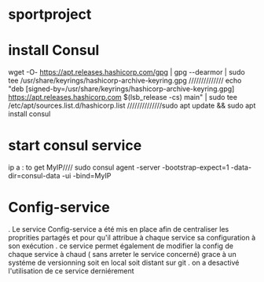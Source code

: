 # sportproject

# install Consul 
 wget -O- https://apt.releases.hashicorp.com/gpg | gpg --dearmor | sudo tee /usr/share/keyrings/hashicorp-archive-keyring.gpg //////////////
 echo "deb [signed-by=/usr/share/keyrings/hashicorp-archive-keyring.gpg] https://apt.releases.hashicorp.com $(lsb_release -cs) main" | sudo tee /etc/apt/sources.list.d/hashicorp.list
 //////////////sudo apt update && sudo apt install consul
 
# start consul service 
ip a : to get MyIP//// sudo consul agent -server -bootstrap-expect=1 -data-dir=consul-data -ui -bind=MyIP
  
# Config-service
. Le service Config-service a été mis en place afin de centraliser les proprities partagés et pour qu'il attribue à chaque service sa configuration à son exécution 
. ce service permet également de modifier la config de chaque service à chaud ( sans arreter le service concerné) grace à un systéme de versionning soit en local soit distant sur git
. on a desactivé l'utilisation de ce service derniérement 
